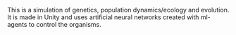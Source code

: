 This is a simulation of genetics, population dynamics/ecology and evolution.
It is made in Unity and uses artificial neural networks created with ml-agents to control the
organisms.
